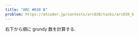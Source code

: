 ```yaml
---
title: "ARC #038 B"
problem: https://atcoder.jp/contests/arc038/tasks/arc038_b
---
```

右下から順に grundy 数を計算する.
